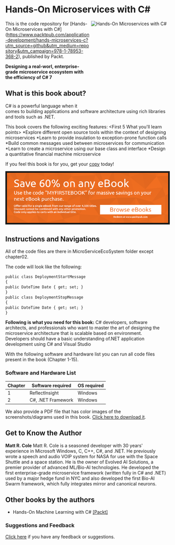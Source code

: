 #  Hands-On Microservices with C#

<a href="https://www.packtpub.com/application-development/hands-microservices-c?utm_source=github&utm_medium=repository&
utm_campaign=978-1-78953-368-2"><img src="https://dz13w8afd47il.cloudfront.net/sites/default/files/imagecache/ppv4_main_book_cover/9781789533682-%20Copy.png" alt="Hands-On Microservices with C#" height="256px" align="right"></a>

This is the code repository for [Hands-On Microservices with C#] (https://www.packtpub.com/application-development/hands-microservices-c?utm_source=github&utm_medium=repository&utm_campaign=978-1-78953-368-2), published by Packt.

**Designing a real-worl, enterprise-grade microservice ecosystem with the efficiency of C# 7**

## What is this book about?
C# is a powerful language when it comes to building applications and software architecture using rich libraries and tools such as .NET.

This book covers the following exciting features: <First 5 What you'll learn points>
*Explore different open source tools within the context of designing microservices
*Learn to provide insulation to exception-prone function calls
*Build common messages used between microservices for communication
*Learn to create a microservice using our base class and interface
*Design a quantitative financial machine microservice

If you feel this book is for you, get your [copy](https://www.amazon.com/dp/1789533686) today!

<a href="https://www.packtpub.com/?utm_source=github&utm_medium=banner&utm_campaign=GitHubBanner"><img src="https://raw.githubusercontent.com/PacktPublishing/GitHub/master/GitHub.png" 
alt="https://www.packtpub.com/" border="5" /></a>


## Instructions and Navigations
All of the code files are there in MicroServiceEcoSystem folder except chapter02.

The code will look like the following:
```
public class DeploymentStartMessage
{
public DateTime Date { get; set; }
}
public class DeploymentStopMessage
{
public DateTime Date { get; set; }
} 
```

**Following is what you need for this book:**
C# developers, software architects, and professionals who want to master the art of designing the microservice architecture that 
is scalable based on environment. Developers should have a basic understanding of.NET application development using C# and Visual Studio

With the following software and hardware list you can run all code files present in the book (Chapter 1-15).

### Software and Hardware List

| Chapter  | Software required                   | OS required                        |
| -------- | ------------------------------------| -----------------------------------|
| 1        | ReflectInsight                      | Windows                            |
| 2        | C#, .NET Framework                  | Windows                            |



We also provide a PDF file that has color images of the screenshots/diagrams used in this book. [Click here to download it](https://www.packtpub.com/sites/default/files/downloads/HandsOnMicroserviceswithCSharp_ColorImages.pdf).



## Get to Know the Author
**Matt R. Cole**
Matt R. Cole is a seasoned developer with 30 years' experience in Microsoft Windows, C, C++, C#, and .NET. He previously wrote a speech and audio VOIP system for NASA for use with the Space Shuttle and a space station. He is the owner of Evolved AI Solutions, a premier provider of advanced ML/Bio-AI technologies. He developed the first enterprise-grade microservice framework (written fully in C# and .NET) used by a major hedge fund in NYC and also developed the first Bio-AI Swarm framework, which fully integrates mirror and canonical neurons.



## Other books by the authors
* Hands-On Machine Learning with C# [[Packt]](https://www.packtpub.com/big-data-and-business-intelligence/hands-machine-learning-c?utm_source=github&utm_medium=repository&utm_campaign=978-1-78899-494-1)


### Suggestions and Feedback
[Click here](https://docs.google.com/forms/d/e/1FAIpQLSdy7dATC6QmEL81FIUuymZ0Wy9vH1jHkvpY57OiMeKGqib_Ow/viewform) if you have any feedback or suggestions.
